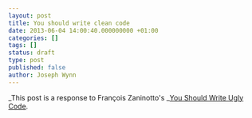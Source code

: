 ```yaml
---
layout: post
title: You should write clean code
date: 2013-06-04 14:00:40.000000000 +01:00
categories: []
tags: []
status: draft
type: post
published: false
author: Joseph Wynn
---
```


_This post is a response to François Zaninotto's _[You Should Write Ugly Code](http://redotheweb.com/2013/06/04/you-should-write-ugly-code.html).

&nbsp;